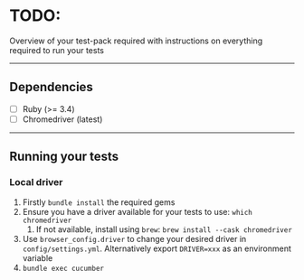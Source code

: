 # TODO:

Overview of your test-pack required with instructions on everything required to run your tests

---

## Dependencies

- [ ] Ruby (>= 3.4)
- [ ] Chromedriver (latest)

---

## Running your tests

### Local driver

1. Firstly `bundle install` the required gems
2. Ensure you have a driver available for your tests to use: `which chromedriver`
   1. If not available, install using `brew`: `brew install --cask chromedriver`
3. Use `browser_config.driver` to change your desired driver in `config/settings.yml`. Alternatively export `DRIVER=xxx` as an environment variable
4. `bundle exec cucumber`
